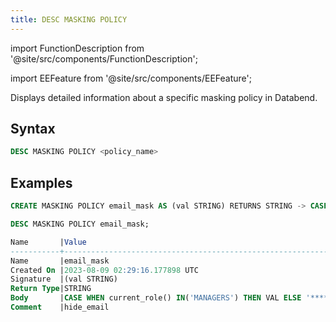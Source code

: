 ```yaml
---
title: DESC MASKING POLICY
---
```


import FunctionDescription from '@site/src/components/FunctionDescription';

<FunctionDescription description="Introduced or updated: v1.2.45"/>

import EEFeature from '@site/src/components/EEFeature';

<EEFeature featureName='MASKING POLICY'/>

Displays detailed information about a specific masking policy in Databend.

## Syntax

```sql
DESC MASKING POLICY <policy_name>
```

## Examples

```sql
CREATE MASKING POLICY email_mask AS (val STRING) RETURNS STRING -> CASE WHEN current_role() IN ('MANAGERS') THEN VAL ELSE '*********'END comment = 'hide_email';

DESC MASKING POLICY email_mask;

Name       |Value                                                                |
-----------+---------------------------------------------------------------------+
Name       |email_mask                                                           |
Created On |2023-08-09 02:29:16.177898 UTC                                       |
Signature  |(val STRING)                                                         |
Return Type|STRING                                                               |
Body       |CASE WHEN current_role() IN('MANAGERS') THEN VAL ELSE '*********' END|
Comment    |hide_email                                                           |
```
